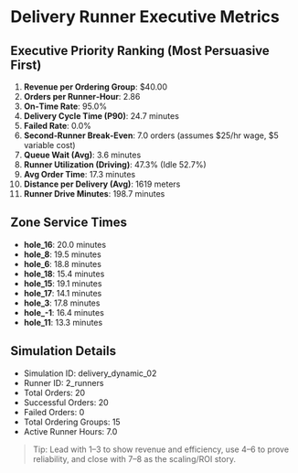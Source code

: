 # Delivery Runner Executive Metrics

## Executive Priority Ranking (Most Persuasive First)
1. **Revenue per Ordering Group**: $40.00
2. **Orders per Runner‑Hour**: 2.86
3. **On‑Time Rate**: 95.0%
4. **Delivery Cycle Time (P90)**: 24.7 minutes
5. **Failed Rate**: 0.0%
6. **Second‑Runner Break‑Even**: 7.0 orders (assumes $25/hr wage, $5 variable cost)
7. **Queue Wait (Avg)**: 3.6 minutes
8. **Runner Utilization (Driving)**: 47.3% (Idle 52.7%)
9. **Avg Order Time**: 17.3 minutes
10. **Distance per Delivery (Avg)**: 1619 meters
11. **Runner Drive Minutes**: 198.7 minutes

## Zone Service Times
- **hole_16**: 20.0 minutes
- **hole_8**: 19.5 minutes
- **hole_6**: 18.8 minutes
- **hole_18**: 15.4 minutes
- **hole_15**: 19.1 minutes
- **hole_17**: 14.1 minutes
- **hole_3**: 17.8 minutes
- **hole_-1**: 16.4 minutes
- **hole_11**: 13.3 minutes


## Simulation Details
- Simulation ID: delivery_dynamic_02
- Runner ID: 2_runners
- Total Orders: 20
- Successful Orders: 20
- Failed Orders: 0
- Total Ordering Groups: 15
- Active Runner Hours: 7.0

> Tip: Lead with 1–3 to show revenue and efficiency, use 4–6 to prove reliability, and close with 7–8 as the scaling/ROI story.
